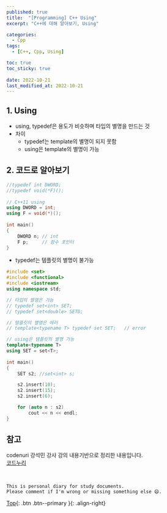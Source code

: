 ```yaml
---
published: true
title:  "[Programming] C++ Using"
excerpt: "C++에 대해 알아보기, Using"

categories:
  - Cpp
tags:
  - [C++, Cpp, Using]

toc: true
toc_sticky: true
 
date: 2022-10-21
last_modified_at: 2022-10-21
---
```


## 1. Using
- using, typedef은 용도가 비슷하며 타입의 별명을 만드는 것
- 차이
    - typedef는 template의 별명이 되지 못함
    - using은 template의 별명이 가능

## 2. 코드로 알아보기

```cpp
//typedef int DWORD; 
//typedef void(*F)(); 
  
// C++11 using 
using DWORD = int; 
using F = void(*)(); 
  
int main() 
{ 
    DWORD n; // int 
    F p;     // 함수 포인터 
}
```

- typedef는 템플릿의 별명이 불가능

```cpp
#include <set> 
#include <functional> 
#include <iostream> 
using namespace std; 

// 타입의 별명은 가능
// typedef set<int> SET; 
// typedef set<double> SETD;

// 템플릿의 별명은 에러
// template<typename T> typedef set SET;   // error 

// using은 템플릿의 별명 가능
template<typename T>
using SET = set<T>;
  
int main() 
{ 
    SET s2; //set<int> s;

    s2.insert(10); 
    s2.insert(15); 
    s2.insert(6); 

    for (auto n : s2) 
        cout << n << endl; 
}
```

## 참고
codenuri 강석민 강사 강의 내용기반으로 정리한 내용입니다.  
[코드누리](https://github.com/codenuri)

<br>

    This is personal diary for study documents.
    Please comment if I'm wrong or missing something else 😄. 

[Top](#){: .btn .btn--primary }{: .align-right}